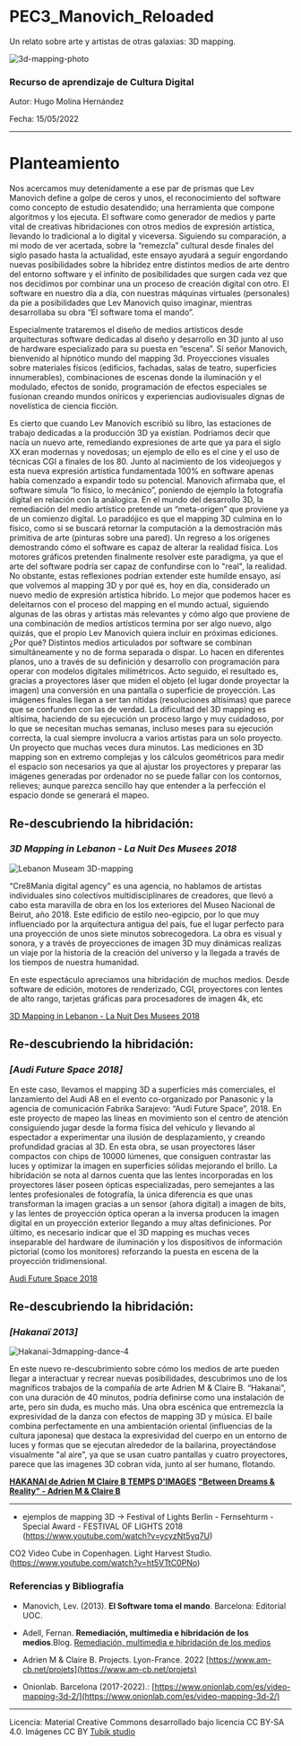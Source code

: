 # PEC3_Manovich_Reloaded
 Un relato sobre arte y artistas de otras galaxias: 3D mapping.

![3d-mapping-photo](https://user-images.githubusercontent.com/99895033/168446132-8481cb7f-73f2-4f08-8c22-c1043ee758c9.jpg)


### Recurso de aprendizaje de Cultura Digital

Autor: Hugo Molina Hernández

Fecha: 15/05/2022

___


# Planteamiento


Nos acercamos muy detenidamente a ese par de prismas que Lev Manovich define a golpe de ceros y unos, el reconocimiento del software como concepto de estudio desatendido; una herramienta que compone algoritmos y los ejecuta. El software como generador de medios y parte vital de creativas hibridaciones con otros medios de expresión artística, llevando lo tradicional a lo digital y viceversa. Siguiendo su comparación, a mi modo de ver acertada, sobre la “remezcla” cultural desde finales del siglo pasado hasta la actualidad, este ensayo ayudará a seguir engordando nuevas posibilidades sobre la hibridez entre distintos medios de arte dentro del entorno software y el infinito de posibilidades que surgen cada vez que nos decidimos por combinar una un proceso de creación digital con otro. El software en nuestro día a día, con nuestras máquinas virtuales (personales) da pie a posibilidades que Lev Manovich quiso imaginar, mientras desarrollaba su obra “El software toma el mando”.

Especialmente trataremos el diseño de medios artísticos desde arquitecturas software dedicadas al diseño y desarrollo en 3D junto al uso de hardware especializado para su puesta en “escena”. Sí señor Manovich, bienvenido al hipnótico mundo del mapping 3d. Proyecciones visuales sobre materiales físicos (edificios, fachadas, salas de teatro, superficies innumerables), combinaciones de escenas donde la iluminación y el modulado, efectos de sonido, programación de efectos especiales se fusionan creando mundos oníricos y experiencias audiovisuales dignas de novelística de ciencia ficción.

Es cierto que cuando Lev Manovich escribió su libro, las estaciones de trabajo dedicadas a la producción 3D ya existían. Podríamos decir que nacía un nuevo arte, remediando expresiones de arte que ya para el siglo XX eran modernas y novedosas; un ejemplo de ello es el cine y el uso de técnicas CGI a finales de los 80. Junto al nacimiento de los videojuegos y  esta nueva expresión artística fundamentada 100% en software apenas había comenzado a expandir todo su potencial. Manovich afirmaba que, el software simula “lo físico, lo mecánico”, poniendo de ejemplo la fotografía digital en relación con la análogica. En el mundo del desarrollo 3D, la remediación del medio artístico pretende un “meta-origen” que proviene ya de un comienzo digital. Lo paradójico es que el mapping 3D culmina en lo físico, como si se buscará retornar la computación a la demostración más primitiva de arte (pinturas sobre una pared). Un regreso a los orígenes demostrando cómo el software es capaz de alterar la realidad física. Los motores gráficos pretenden finalmente resolver este paradigma, ya que el arte del software podría ser capaz de confundirse con lo "real", la realidad. No obstante, estas reflexiones podrían extender este humilde ensayo, así que volvemos al mapping 3D y por qué es, hoy en día, considerado un nuevo medio de expresión artística hibrido. Lo mejor que podemos hacer es deleitarnos con el proceso del mapping en el mundo actual, siguiendo algunas de las obras y artistas más relevantes y cómo algo que proviene de una combinación de medios artísticos termina por ser algo nuevo, algo quizás, que el propio Lev Manovich quiera incluir en próximas ediciones. ¿Por qué? Distintos medios articulados por software se combinan simultáneamente y no de forma separada o dispar. Lo hacen en diferentes planos, uno a través de su definición y desarrollo con programación para operar con modelos digitales milimétricos. Acto seguido, el resultado es, gracias a proyectores láser que miden el objeto (el lugar donde proyectar la imagen) una conversión en una pantalla o superficie de proyección. Las imágenes finales llegan a ser tan nítidas (resoluciones altísimas) que parece que se confunden con las de verdad. La dificultad del 3D mapping es altísima, haciendo de su ejecución un proceso largo y muy cuidadoso, por lo que se necesitan muchas semanas, incluso meses para su ejecución correcta, la cual siempre involucra a varios artistas para un solo proyecto. Un proyecto que muchas veces dura minutos.  Las mediciones en 3D mapping son en extremo complejas y los cálculos geométricos para medir el espacio son necesarios ya que al ajustar los proyectores y preparar las imágenes generadas por ordenador no se puede fallar con los contornos, relieves; aunque parezca sencillo hay que entender a la perfección el espacio donde se generará el mapeo. 


## Re-descubriendo la hibridación: 
### *3D Mapping in Lebanon - La Nuit Des Musees 2018*
![Lebanon  Museam  3D-mapping](https://user-images.githubusercontent.com/99895033/168449910-0fab1940-c7fa-4a3f-9995-19820f50a621.jpg)

“Cre8Mania  digital agency” es una agencia, no hablamos de artistas individuales sino colectivos multidisciplinares de creadores, que llevó a cabo esta maravilla de obra en los los exteriores del Museo Nacional de Beirut, año 2018. Este edificio de estilo neo-egipcio, por lo que muy influenciado por la arquitectura antigua del país, fue el lugar perfecto para una proyección de unos siete minutos sobrecogedora. La obra es visual y sonora, y a través de proyecciones de imagen 3D muy dinámicas realizas un viaje por la historia de la creación del universo y la llegada a través de los tiempos de nuestra humanidad.

En este espectáculo apreciamos una hibridación de muchos medios. Desde software de edición, motores de renderizado, CGI, proyectores con lentes de alto rango, tarjetas gráficas para procesadores de imagen 4k, etc

[3D Mapping in Lebanon - La Nuit Des Musees 2018](https://www.youtube.com/watch?v=Bu-OEkGQqLc)


## Re-descubriendo la hibridación: 
### *[Audi Future Space 2018]*

En este caso, llevamos el mapping 3D a superficies más comerciales, el lanzamiento del Audi A8 en el evento co-organizado por Panasonic y la agencia de comunicación Fabrika Sarajevo: “Audi Future Space”, 2018. En este proyecto de mapeo las líneas en movimiento son el centro de atención consiguiendo jugar desde la forma física del vehículo y llevando al espectador a experimentar una ilusión de desplazamiento, y creando profundidad gracias al 3D. En esta obra, se usan proyectores láser compactos con chips de 10000 lúmenes, que consiguen contrastar las luces y optimizar la imagen en superficies sólidas mejorando el brillo. La hibridación se nota al darnos cuenta que las lentes incorporadas en los proyectores láser poseen ópticas especializadas, pero semejantes a las lentes profesionales de fotografía, la única diferencia es que unas transforman la imagen gracias a un sensor (ahora digital) a imagen de bits, y las lentes de proyección óptica operan a la inversa producen la imagen digital en un proyección exterior llegando a muy altas definiciones. Por último, es necesario indicar que el 3D mapping es muchas veces inseparable del hardware de iluminación y los dispositivos de información pictorial (como los monitores) reforzando la puesta en escena de la proyección tridimensional.

[Audi Future Space 2018](https://www.youtube.com/watch?v=QIQRwfbmnp8)

  
  
## Re-descubriendo la hibridación: 
### _[Hakanaï 2013]_
![Hakanai-3dmapping-dance-4](https://user-images.githubusercontent.com/99895033/168449908-e23825ca-84f8-4e6c-b8d2-f5edbee50d39.jpg)

En este nuevo re-descubrimiento sobre cómo los medios de arte pueden llegar a interactuar y recrear nuevas posibilidades, descubrimos uno de los magníficos trabajos de la compañía de arte Adrien M & Claire B. “Hakanai”, con una duración de 40 minutos, podría definirse como una instalación de arte, pero sin duda, es mucho más. Una obra escénica que entremezcla la expresividad de la danza con efectos de mapping 3D y música. El baile combina perfectamente en una ambientación oriental (influencias de la cultura japonesa) que destaca la expresividad del cuerpo en un entorno de luces y formas que se ejecutan alrededor de la bailarina, proyectándose visualmente "al aire", ya que se usan cuatro pantallas y cuatro proyectores, parece que las imagenes 3D cobran vida, junto al ser humano, flotando. 

**[HAKANAI de Adrien M Claire B TEMPS D'IMAGES](https://www.youtube.com/watch?v=BukdKKoiZao)**
**["Between Dreams & Reality" - Adrien M & Claire B](https://www.youtube.com/watch?v=pCYk2-xYv4w)**



___


+ ejemplos de mapping 3D → 
Festival of Lights Berlin - Fernsehturm - Special Award - FESTIVAL OF LIGHTS 2018
(https://www.youtube.com/watch?v=ycyzNt5yq7U)

CO2 Video Cube in Copenhagen. Light Harvest Studio. 
(https://www.youtube.com/watch?v=ht5VTtC0PNo)



 ### Referencias y Bibliografía
 

 -  Manovich, Lev. (2013).  **El Software toma el mando**. Barcelona: Editorial UOC.
 -    Adell, Fernan. **Remediación, multimedia e hibridación de los medios**.Blog. [Remediación, multimedia e hibridación de los medios](http://multimedia.uoc.edu/blogs/fem/es/remediacio-multimedia-i-hibridacio-dels-mitjans/)
    
-   Adrien M & Claire B. Projects. Lyon-France. 2022 [https://www.am-cb.net/projets](https://www.am-cb.net/projets)
    
-   Onionlab. Barcelona (2017-2022).: [https://www.onionlab.com/es/video-mapping-3d-2/](https://www.onionlab.com/es/video-mapping-3d-2/)

___

Licencia: Material Creative Commons desarrollado bajo licencia CC BY-SA 4.0. Imágenes CC BY [Tubik studio](https://blog.tubikstudio.com/how-to-create-original-flat-illustrations-designers-tips/)
